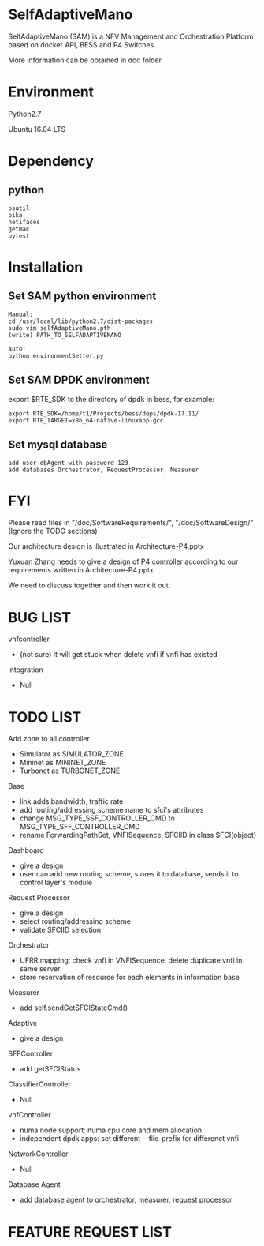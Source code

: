# SelfAdaptiveMano

SelfAdaptiveMano (SAM) is a NFV Management and Orchestration Platform based on docker API, BESS and P4 Switches.

More information can be obtained in doc folder.

# Environment

Python2.7

Ubuntu 16.04 LTS

# Dependency

## python
```
psutil
pika
netifaces
getmac
pytest
```

# Installation
## Set SAM python environment
```
Manual:
cd /usr/local/lib/python2.7/dist-packages
sudo vim selfAdaptiveMano.pth
(write) PATH_TO_SELFADAPTIVEMANO

Auto:
python environmentSetter.py
```

## Set SAM DPDK environment
export $RTE_SDK to the directory of dpdk in bess, for example:
``` 
export RTE_SDK=/home/t1/Projects/bess/deps/dpdk-17.11/
export RTE_TARGET=x86_64-native-linuxapp-gcc
```

## Set mysql database
```
add user dbAgent with password 123
add databases Orchestrator, RequestProcessor, Measurer
```

# FYI

Please read files in "/doc/SoftwareRequirements/", "/doc/SoftwareDesign/" (Ignore the TODO sections)

Our architecture design is illustrated in Architecture-P4.pptx

Yuxuan Zhang needs to give a design of P4 controller according to our requirements written in Architecture-P4.pptx.

We need to discuss together and then work it out.

# BUG LIST

vnfcontroller
* (not sure) it will get stuck when delete vnfi if vnfi has existed

integration
* Null

# TODO LIST

Add zone to all controller
* Simulator as SIMULATOR_ZONE
* Mininet as MININET_ZONE
* Turbonet as TURBONET_ZONE

Base
* link adds bandwidth, traffic rate
* add routing/addressing scheme name to sfci's attributes
* change MSG_TYPE_SSF_CONTROLLER_CMD to MSG_TYPE_SFF_CONTROLLER_CMD
* rename ForwardingPathSet, VNFISequence, SFCIID in class SFCI(object)

Dashboard
* give a design
* user can add new routing scheme, stores it to database, sends it to control layer's module

Request Processor
* give a design
* select routing/addressing scheme
* validate SFCIID selection

Orchestrator
* UFRR mapping: check vnfi in VNFISequence, delete duplicate vnfi in same server
* store reservation of resource for each elements in information base

Measurer
* add self.sendGetSFCIStateCmd()

Adaptive
* give a design

SFFController
* add getSFCIStatus

ClassifierController
* Null

vnfController
* numa node support: numa cpu core and mem allocation
* independent dpdk apps: set different --file-prefix for differenct vnfi

NetworkController
* Null

Database Agent
* add database agent to orchestrator, measurer, request processor

# FEATURE REQUEST LIST